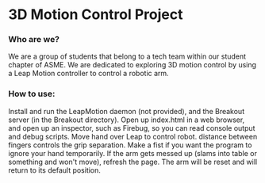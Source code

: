 # 3D Motion Control Project

### Who are we?
We are a group of students that belong to a tech team within our student chapter of ASME.  We are dedicated to exploring
3D motion control by using a Leap Motion controller to control a robotic arm.

### How to use:
Install and run the LeapMotion daemon (not provided), and the Breakout server (in the Breakout directory).
Open up index.html in a web browser, and open up an inspector, such as Firebug, so you can read console output and debug scripts.
Move hand over Leap to control robot. distance between fingers controls the grip separation. Make a fist if you want the program to ignore your hand temporarily.
If the arm gets messed up (slams into table or something and won't move), refresh the page. The arm will be reset and will return to its default position.
